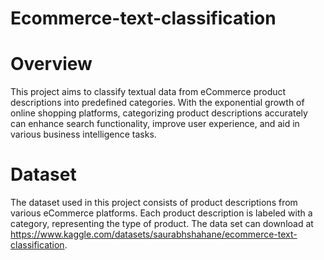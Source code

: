 # Ecommerce-text-classification

# Overview
This project aims to classify textual data from eCommerce product descriptions into predefined categories. With the exponential growth of online shopping platforms, categorizing product descriptions accurately can enhance search functionality, improve user experience, and aid in various business intelligence tasks.

# Dataset
The dataset used in this project consists of product descriptions from various eCommerce platforms. Each product description is labeled with a category, representing the type of product.
The data set can download at https://www.kaggle.com/datasets/saurabhshahane/ecommerce-text-classification.

#
